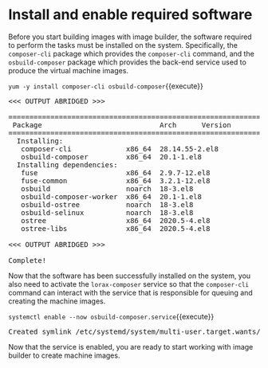 # Install and enable required software

Before you start building images with image builder, the software required to
perform the tasks must be installed on the system.  Specifically, the
`composer-cli` package which provides the `composer-cli` command, and the
`osbuild-composer` package which provides the back-end service used to produce
the virtual machine images.

`yum -y install composer-cli osbuild-composer`{{execute}}

<pre class='file'>
<<< OUTPUT ABRIDGED >>>

==========================================================================================================================================
 Package                            Arch      Version                                           Repository                           Size
==========================================================================================================================================
  Installing:
   composer-cli             x86_64  28.14.55-2.el8                              rhel-8-for-x86_64-appstream-rpms   86 k
   osbuild-composer         x86_64  20.1-1.el8                                  rhel-8-for-x86_64-appstream-rpms  2.8 M
  Installing dependencies:
   fuse                     x86_64  2.9.7-12.el8                                rhel-8-for-x86_64-baseos-rpms      83 k
   fuse-common              x86_64  3.2.1-12.el8                                rhel-8-for-x86_64-baseos-rpms      21 k
   osbuild                  noarch  18-3.el8                                    rhel-8-for-x86_64-appstream-rpms   53 k
   osbuild-composer-worker  x86_64  20.1-1.el8                                  rhel-8-for-x86_64-appstream-rpms  3.3 M
   osbuild-ostree           noarch  18-3.el8                                    rhel-8-for-x86_64-appstream-rpms   17 k
   osbuild-selinux          noarch  18-3.el8                                    rhel-8-for-x86_64-appstream-rpms   25 k
   ostree                   x86_64  2020.5-4.el8                                rhel-8-for-x86_64-appstream-rpms  242 k
   ostree-libs              x86_64  2020.5-4.el8                                rhel-8-for-x86_64-appstream-rpms  414 k

<<< OUTPUT ABRIDGED >>>

Complete!
</pre>

Now that the software has been successfully installed on the system, you also need to activate the `lorax-composer` service so that the `composer-cli`
command can interact with the service that is responsible for queuing and creating the machine images.

`systemctl enable --now osbuild-composer.service`{{execute}}

<pre class='file'>
Created symlink /etc/systemd/system/multi-user.target.wants/osbuild-composer.service → /usr/lib/systemd/system/osbuild-composer.service.
</pre>

Now that the service is enabled, you are ready to start working with image builder to create machine images.
